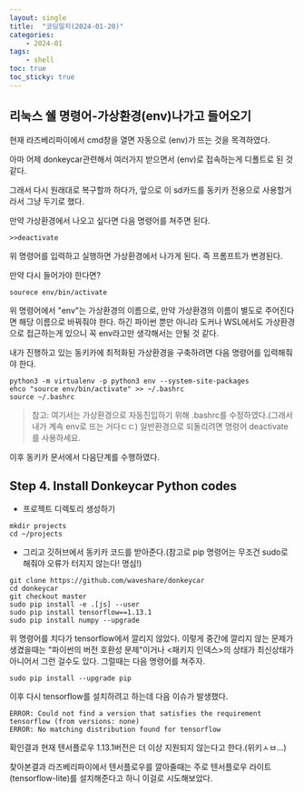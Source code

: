 ```yaml
---
layout: single
title:  "코딩일지(2024-01-20)"
categories: 
    - 2024-01
tags:
    - shell
toc: true
toc_sticky: true
---
```




## 리눅스 쉘 명령어-가상환경(env)나가고 들어오기

현재 라즈베리파이에서 cmd창을 열면 자동으로 (env)가 뜨는 것을 목격하였다.

아마 어제 donkeycar관련해서 여러가지 받으면서 (env)로 접속하는게 디폴트로 된 것 같다.

그래서 다시 원래대로 복구할까 하다가, 앞으로 이 sd카드를 동키카 전용으로 사용할거라서 그냥 두기로 했다.

만약 가상환경에서 나오고 싶다면 다음 명령어를 쳐주면 된다.

```shell
>>deactivate
```

위 명령어를 입력하고 실행하면 가상환경에서 나가게 된다. 즉 프롬프트가 변경된다.

만약 다시 들어가야 한다면?
```shell
sourece env/bin/activate
```

위 명령어에서 "env"는 가상환경의 이름으로, 만약 가상환경의 이름이 별도로 주어진다면 해당 이름으로 바꿔줘야 한다. 하긴 파이썬 뿐만 아니라 도커나 WSL에서도 가상환경으로 접근하는게 있으니 꼭 env라고만 생각해서는 안될 것 같다.

내가 진행하고 있는 동키카에 최적화된 가상환경을 구축하려면 다음 명령어를 입력해줘야 한다.

```shell
python3 -m virtualenv -p python3 env --system-site-packages
ehco "source env/bin/activate" >> ~/.bashrc
source ~/.bashrc
```

> 참고: 여기서는 가상환경으로 자동진입하기 위해 .bashrc를 수정하였다.(그래서 내가 계속 env로 뜨는 거다ㄷㄷ) 일반환경으로 되돌리려면 명령어 deactivate를 사용하세요.

이후 동키카 문서에서 다음단계를 수행하였다.

## Step 4. Install Donkeycar Python codes

- 프로젝트 디렉토리 생성하기

```shell
mkdir projects
cd ~/projects
```

- 그리고 깃허브에서 동키카 코드를 받아준다.(참고로 pip 명령어는 무조건 sudo로 해줘야 오류가 터지지 않는다! 명심!)

```shell
git clone https://github.com/waveshare/donkeycar
cd donkeycar
git checkout master
sudo pip install -e .[js] --user
sudo pip install tensorflow==1.13.1
sudo pip install numpy --upgrade
```

위 명령어를 치다가 tensorflow에서 깔리지 않았다. 이렇게 중간에 깔리지 않는 문제가 생겼을때는 "파이썬의 버전 호환성 문제"이거나 <패키지 인덱스>의 상태가 최신상태가 아니어서 그런 걸수도 있다. 그럴때는 다음 명령어를 쳐주자.

```shell
sudo pip install --upgrade pip
```

이후 다시 tensorflow를 설치하려고 하는데 다음 이슈가 발생했다.

```shell
ERROR: Could not find a version that satisfies the requirement tensorflow (from versions: none)
ERROR: No matching distribution found for tensorflow
```

확인결과 현재 텐서플로우 1.13.1버전은 더 이상 지원되지 않는다고 한다.(위키ㅅㅂ...)

찾아본결과 라즈베리파이에서 텐서플로우를 깔아줄때는 주로 텐서플로우 라이트(tensorflow-lite)를 설치해준다고 하니 이걸로 시도해보았다.

